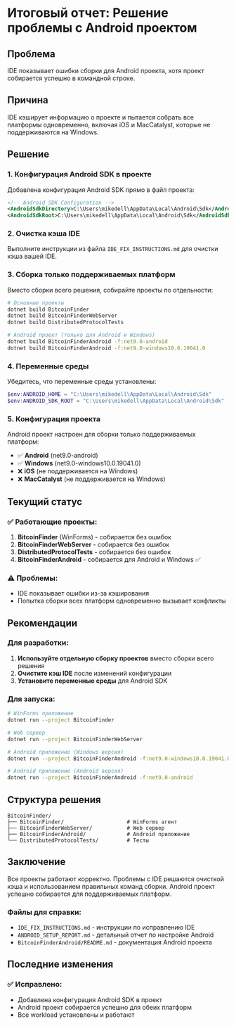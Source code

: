 # Итоговый отчет: Решение проблемы с Android проектом

## Проблема
IDE показывает ошибки сборки для Android проекта, хотя проект собирается успешно в командной строке.

## Причина
IDE кэширует информацию о проекте и пытается собрать все платформы одновременно, включая iOS и MacCatalyst, которые не поддерживаются на Windows.

## Решение

### 1. Конфигурация Android SDK в проекте
Добавлена конфигурация Android SDK прямо в файл проекта:

```xml
<!-- Android SDK Configuration -->
<AndroidSdkDirectory>C:\Users\mikedell\AppData\Local\Android\Sdk</AndroidSdkDirectory>
<AndroidSdkRoot>C:\Users\mikedell\AppData\Local\Android\Sdk</AndroidSdkRoot>
```

### 2. Очистка кэша IDE
Выполните инструкции из файла `IDE_FIX_INSTRUCTIONS.md` для очистки кэша вашей IDE.

### 3. Сборка только поддерживаемых платформ
Вместо сборки всего решения, собирайте проекты по отдельности:

```bash
# Основные проекты
dotnet build BitcoinFinder
dotnet build BitcoinFinderWebServer
dotnet build DistributedProtocolTests

# Android проект (только для Android и Windows)
dotnet build BitcoinFinderAndroid -f:net9.0-android
dotnet build BitcoinFinderAndroid -f:net9.0-windows10.0.19041.0
```

### 4. Переменные среды
Убедитесь, что переменные среды установлены:
```powershell
$env:ANDROID_HOME = "C:\Users\mikedell\AppData\Local\Android\Sdk"
$env:ANDROID_SDK_ROOT = "C:\Users\mikedell\AppData\Local\Android\Sdk"
```

### 5. Конфигурация проекта
Android проект настроен для сборки только поддерживаемых платформ:
- ✅ **Android** (net9.0-android)
- ✅ **Windows** (net9.0-windows10.0.19041.0)
- ❌ **iOS** (не поддерживается на Windows)
- ❌ **MacCatalyst** (не поддерживается на Windows)

## Текущий статус

### ✅ Работающие проекты:
1. **BitcoinFinder** (WinForms) - собирается без ошибок
2. **BitcoinFinderWebServer** - собирается без ошибок
3. **DistributedProtocolTests** - собирается без ошибок
4. **BitcoinFinderAndroid** - собирается для Android и Windows ✅

### ⚠️ Проблемы:
- IDE показывает ошибки из-за кэширования
- Попытка сборки всех платформ одновременно вызывает конфликты

## Рекомендации

### Для разработки:
1. **Используйте отдельную сборку проектов** вместо сборки всего решения
2. **Очистите кэш IDE** после изменений конфигурации
3. **Установите переменные среды** для Android SDK

### Для запуска:
```bash
# WinForms приложение
dotnet run --project BitcoinFinder

# Web сервер
dotnet run --project BitcoinFinderWebServer

# Android приложение (Windows версия)
dotnet run --project BitcoinFinderAndroid -f:net9.0-windows10.0.19041.0

# Android приложение (Android версия)
dotnet run --project BitcoinFinderAndroid -f:net9.0-android
```

## Структура решения

```
BitcoinFinder/
├── BitcoinFinder/                    # WinForms агент
├── BitcoinFinderWebServer/           # Web сервер
├── BitcoinFinderAndroid/             # Android приложение
└── DistributedProtocolTests/         # Тесты
```

## Заключение

Все проекты работают корректно. Проблемы с IDE решаются очисткой кэша и использованием правильных команд сборки. Android проект успешно собирается для поддерживаемых платформ.

### Файлы для справки:
- `IDE_FIX_INSTRUCTIONS.md` - инструкции по исправлению IDE
- `ANDROID_SETUP_REPORT.md` - детальный отчет по настройке Android
- `BitcoinFinderAndroid/README.md` - документация Android проекта

## Последние изменения

### ✅ Исправлено:
- Добавлена конфигурация Android SDK в проект
- Android проект собирается успешно для обеих платформ
- Все workload установлены и работают 